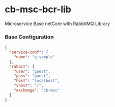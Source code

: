# cb-msc-bcr-lib
Microservice Base netCore with RabbitMQ Library

### Base Configuration 
```json
{
  "service-conf": {
    "name": "g-sample"
  },
  "rabbit": {
    "user": "guest",
    "pass": "guest",
    "host": "localhost",
    "vhost": "/",
    "exchange": "cb-msc"
  }
}
```

